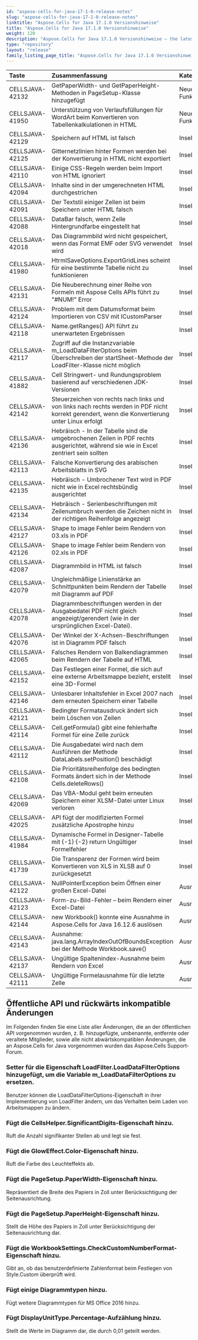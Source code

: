 ```yaml
---
id: "aspose-cells-for-java-17-1-0-release-notes"
slug: "aspose-cells-for-java-17-1-0-release-notes"
linktitle: "Aspose.Cells for Java 17.1.0 Versionshinweise"
title: "Aspose.Cells for Java 17.1.0 Versionshinweise"
weight: 120
description: "Aspose.Cells for Java 17.1.0 Versionshinweise – the latest updates and fixes."
type: "repository"
layout: "release"
family_listing_page_title: "Aspose.Cells for Java 17.1.0 Versionshinweise"
---
```

|**Taste**|**Zusammenfassung**|**Kategorie**|
|:- |:- |:- |
|CELLSJAVA-42132|GetPaperWidth- und GetPaperHeight-Methoden in PageSetup-Klasse hinzugefügt|Neue Funktion|
|CELLSJAVA-41950|Unterstützung von Verlaufsfüllungen für WordArt beim Konvertieren von Tabellenkalkulationen in HTML|Neue Funktion|
|CELLSJAVA-42129|Speichern auf HTML ist falsch|Insekt|
|CELLSJAVA-42125|Gitternetzlinien hinter Formen werden bei der Konvertierung in HTML nicht exportiert|Insekt|
|CELLSJAVA-42110|Einige CSS-Regeln werden beim Import von HTML ignoriert|Insekt|
|CELLSJAVA-42094|Inhalte sind in der umgerechneten HTML durchgestrichen|Insekt|
|CELLSJAVA-42091|Der Textstil einiger Zellen ist beim Speichern unter HTML falsch|Insekt|
|CELLSJAVA-42088|DataBar falsch, wenn Zelle Hintergrundfarbe eingestellt hat|Insekt|
|CELLSJAVA-42018|Das Diagrammbild wird nicht gespeichert, wenn das Format EMF oder SVG verwendet wird|Insekt|
|CELLSJAVA-41980|HtrmlSaveOptions.ExportGridLines scheint für eine bestimmte Tabelle nicht zu funktionieren|Insekt|
|CELLSJAVA-42131|Die Neuberechnung einer Reihe von Formeln mit Aspose Cells APIs führt zu "#NUM!" Error|Insekt|
|CELLSJAVA-42124|Problem mit dem Datumsformat beim Importieren von CSV mit ICustomParser|Insekt|
|CELLSJAVA-42118|Name.getRanges() API führt zu unerwarteten Ergebnissen|Insekt|
|CELLSJAVA-42117|Zugriff auf die Instanzvariable m_LoadDataFilterOptions beim Überschreiben der startSheet-Methode der LoadFilter-Klasse nicht möglich|Insekt|
|CELLSJAVA-41882|Cell Stringwert- und Rundungsproblem basierend auf verschiedenen JDK-Versionen|Insekt|
|CELLSJAVA-42142|Steuerzeichen von rechts nach links und von links nach rechts werden in PDF nicht korrekt gerendert, wenn die Konvertierung unter Linux erfolgt|Insekt|
|CELLSJAVA-42136|Hebräisch - In der Tabelle sind die umgebrochenen Zeilen in PDF rechts ausgerichtet, während sie wie in Excel zentriert sein sollten|Insekt|
|CELLSJAVA-42113|Falsche Konvertierung des arabischen Arbeitsblatts in SVG|Insekt|
|CELLSJAVA-42135|Hebräisch - Umbrochener Text wird in PDF nicht wie in Excel rechtsbündig ausgerichtet|Insekt|
|CELLSJAVA-42134|Hebräisch - Serienbeschriftungen mit Zeilenumbruch werden die Zeichen nicht in der richtigen Reihenfolge angezeigt|Insekt|
|CELLSJAVA-42127|Shape to image Fehler beim Rendern von 03.xls in PDF|Insekt|
|CELLSJAVA-42126|Shape to image Fehler beim Rendern von 02.xls in PDF|Insekt|
|CELLSJAVA-42087|Diagrammbild in HTML ist falsch|Insekt|
|CELLSJAVA-42079|Ungleichmäßige Linienstärke an Schnittpunkten beim Rendern der Tabelle mit Diagramm auf PDF|Insekt|
|CELLSJAVA-42078|Diagrammbeschriftungen werden in der Ausgabedatei PDF nicht gleich angezeigt/gerendert (wie in der ursprünglichen Excel-Datei).|Insekt|
|CELLSJAVA-42076|Der Winkel der X-Achsen-Beschriftungen ist in Diagramm PDF falsch|Insekt|
|CELLSJAVA-42065|Falsches Rendern von Balkendiagrammen beim Rendern der Tabelle auf HTML|Insekt|
|CELLSJAVA-42152|Das Festlegen einer Formel, die sich auf eine externe Arbeitsmappe bezieht, erstellt eine 3D-Formel|Insekt|
|CELLSJAVA-42146|Unlesbarer Inhaltsfehler in Excel 2007 nach dem erneuten Speichern einer Tabelle|Insekt|
|CELLSJAVA-42121|Bedingter Formatausdruck ändert sich beim Löschen von Zeilen|Insekt|
|CELLSJAVA-42114|Cell.getFormula() gibt eine fehlerhafte Formel für eine Zelle zurück|Insekt|
|CELLSJAVA-42112|Die Ausgabedatei wird nach dem Ausführen der Methode DataLabels.setPosition() beschädigt|Insekt|
|CELLSJAVA-42108|Die Prioritätsreihenfolge des bedingten Formats ändert sich in der Methode Cells.deleteRows()|Insekt|
|CELLSJAVA-42069|Das VBA-Modul geht beim erneuten Speichern einer XLSM-Datei unter Linux verloren|Insekt|
|CELLSJAVA-42025|API fügt der modifizierten Formel zusätzliche Apostrophe hinzu|Insekt|
|CELLSJAVA-41984|Dynamische Formel in Designer-Tabelle mit {-1} {-2} return Ungültiger Formelfehler|Insekt|
|CELLSJAVA-41739|Die Transparenz der Formen wird beim Konvertieren von XLS in XLSB auf 0 zurückgesetzt|Insekt|
|CELLSJAVA-42122|NullPointerException beim Öffnen einer großen Excel-Datei|Ausnahme|
|CELLSJAVA-42123|Form-zu-Bild-Fehler – beim Rendern einer Excel-Datei|Ausnahme|
|CELLSJAVA-42144|new Workbook() konnte eine Ausnahme in Aspose.Cells for Java 16.12.6 auslösen|Ausnahme|
|CELLSJAVA-42143|Ausnahme: java.lang.ArrayIndexOutOfBoundsException bei der Methode Workbook.save()|Ausnahme|
|CELLSJAVA-42137|Ungültige Spaltenindex-Ausnahme beim Rendern von Excel|Ausnahme|
|CELLSJAVA-42111|Ungültige Formelausnahme für die letzte Zelle|Ausnahme|
## **Öffentliche API und rückwärts inkompatible Änderungen**
Im Folgenden finden Sie eine Liste aller Änderungen, die an der öffentlichen API vorgenommen wurden, z. B. hinzugefügte, umbenannte, entfernte oder veraltete Mitglieder, sowie alle nicht abwärtskompatiblen Änderungen, die an Aspose.Cells for Java vorgenommen wurden das Aspose.Cells Support-Forum.
### **Setter für die Eigenschaft LoadFilter.LoadDataFilterOptions hinzugefügt, um die Variable m_LoadDataFilterOptions zu ersetzen.**
Benutzer können die LoadDataFilterOptions-Eigenschaft in ihrer Implementierung von LoadFilter ändern, um das Verhalten beim Laden von Arbeitsmappen zu ändern.
### **Fügt die CellsHelper.SignificantDigits-Eigenschaft hinzu.**
Ruft die Anzahl signifikanter Stellen ab und legt sie fest.
### **Fügt die GlowEffect.Color-Eigenschaft hinzu.**
Ruft die Farbe des Leuchteffekts ab.
### **Fügt die PageSetup.PaperWidth-Eigenschaft hinzu.**
Repräsentiert die Breite des Papiers in Zoll unter Berücksichtigung der Seitenausrichtung.
### **Fügt die PageSetup.PaperHeight-Eigenschaft hinzu.**
Stellt die Höhe des Papiers in Zoll unter Berücksichtigung der Seitenausrichtung dar.
### **Fügt die WorkbookSettings.CheckCustomNumberFormat-Eigenschaft hinzu.**
Gibt an, ob das benutzerdefinierte Zahlenformat beim Festlegen von Style.Custom überprüft wird.
### **Fügt einige Diagrammtypen hinzu.**
Fügt weitere Diagrammtypen für MS Office 2016 hinzu.
### **Fügt DisplayUnitType.Percentage-Aufzählung hinzu.**
Stellt die Werte im Diagramm dar, die durch 0,01 geteilt werden.
